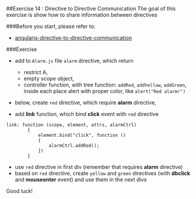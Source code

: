 ##Exercise 14 : Directive to Directive Communication
The goal of this exercise is show how to share information between directives

###Before you start, please refer to:
* [angularjs-directive-to-directive-communication](https://egghead.io/lessons/angularjs-directive-to-directive-communication)

###Exercise
* add to ```Alarm.js``` file ```alarm``` directive, which return 
    * restrict A,
    * empty scope object,
    * controller function, with tree function: ```addRed```, ```addYellow```, ```addGreen```, inside each place alert with proper color, like ```alert("Red alarm!")```
    
* below, create ``red`` directive, which require **alarm** directive,
* add **link** function, which bind **click** event with ```red``` directive

```
link: function (scope, element, attrs, alarmCtrl)
        {
            element.bind("click", function ()
            {
                alarmCtrl.addRed();
            })
        }
```
* use ```red``` directive in first div (remember that requires **alarm** directive)
* based on ```red``` directive, create ```yellow``` and ```green``` directives (with **dbclick** and **mouseenter** event) and use them in the next divs
    

Good luck!
